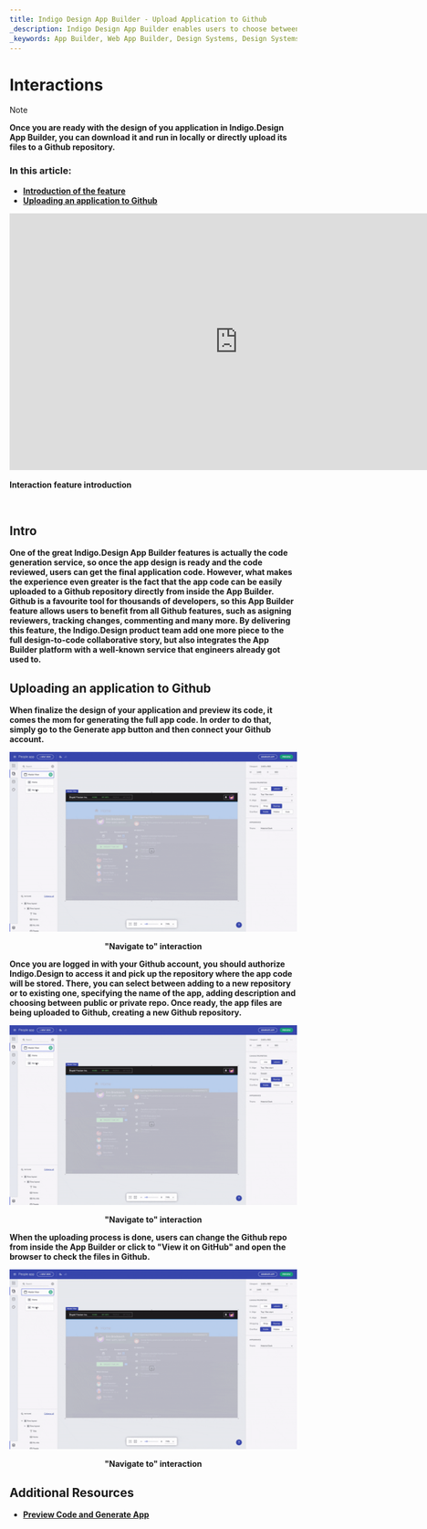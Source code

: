 ```yaml
---
title: Indigo Design App Builder - Upload Application to Github
_description: Indigo Design App Builder enables users to choose between downloading their application locally or uploading it to their Github repository.
_keywords: App Builder, Web App Builder, Design Systems, Design Systems UX, UI kit, Sketch, Ignite UI for Angular, Sketch to Angular, Angular, Angular Design System, Export code from Sketch, Design Kits for Angular, Sketch UI kits, Github
---
```

# Interactions

> [!NOTE]
><b>Once you are ready with the design of you application in Indigo.Design App Builder, you can download it and run in locally or directly upload its files to a Github repository. 



### In this article:
* <a href="#intro">Introduction of the feature</a>
* <a href="#uploading-an-application-to-github">Uploading an application to Github</a>


<section class="feature__container">
    <div class="feature">
        <div class="feature__image">
            <iframe width="800" height="450" src="https://www.youtube.com/embed/zxT-nIXKn7I" frameborder="0" allowfullscreen></iframe>
            <p>Interaction feature introduction</p>
            <br>
        </div>
    </div>
</section>

## Intro
One of the great Indigo.Design App Builder features is actually the code generation service, so once the app design is ready and the code reviewed, users can get the final application code. However, what makes the experience even greater is the fact that the app code can be easily uploaded to a Github repository directly from inside the App Builder. Github is a favourite tool for thousands of developers, so this App Builder feature allows users to benefit from all Github features, such as asigning reviewers, tracking changes, commenting and many more. By delivering this feature, the Indigo.Design product team add one more piece to the full design-to-code collaborative story, but also integrates the App Builder platform with a well-known service that engineers already got used to. 

## Uploading an application to Github
When finalize the design of your application and preview its code, it comes the mom for generating the full app code. In order to do that, simply go to the Generate app button and then connect your Github account.

<img class="responsive-img" src="../images/navigate-to-interaction.gif" />
<p style="text-align:center;">"Navigate to" interaction</p>

Once you are logged in with your Github account, you should authorize Indigo.Design to access it and pick up the repository where the app code will be stored. There, you can select between adding to a new repository or to existing one, specifying the name of the app, adding description and choosing between public or private repo. Once ready, the app files are being uploaded to Github, creating a new Github repository.

<img class="responsive-img" src="../images/navigate-to-interaction.gif" />
<p style="text-align:center;">"Navigate to" interaction</p>

When the uploading process is done, users can change the Github repo from inside the App Builder or click to "View it on GitHub" and open the browser to check the files in Github.

<img class="responsive-img" src="../images/navigate-to-interaction.gif" />
<p style="text-align:center;">"Navigate to" interaction</p>


## Additional Resources

<div class="divider--half"></div>

* [Preview Code and Generate App](preview-code-and-generate-app.md)